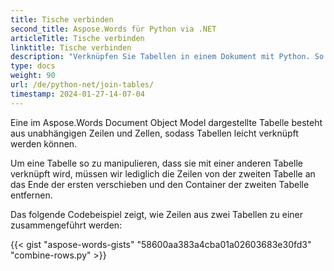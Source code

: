 ```yaml
---
title: Tische verbinden
second_title: Aspose.Words für Python via .NET
articleTitle: Tische verbinden
linktitle: Tische verbinden
description: "Verknüpfen Sie Tabellen in einem Dokument mit Python. So führen Sie in Python zwei Tabellen zu einer zusammen."
type: docs
weight: 90
url: /de/python-net/join-tables/
timestamp: 2024-01-27-14-07-04
---
```


Eine im Aspose.Words Document Object Model dargestellte Tabelle besteht aus unabhängigen Zeilen und Zellen, sodass Tabellen leicht verknüpft werden können.

Um eine Tabelle so zu manipulieren, dass sie mit einer anderen Tabelle verknüpft wird, müssen wir lediglich die Zeilen von der zweiten Tabelle an das Ende der ersten verschieben und den Container der zweiten Tabelle entfernen.

Das folgende Codebeispiel zeigt, wie Zeilen aus zwei Tabellen zu einer zusammengeführt werden:

{{< gist "aspose-words-gists" "58600aa383a4cba01a02603683e30fd3" "combine-rows.py" >}}
